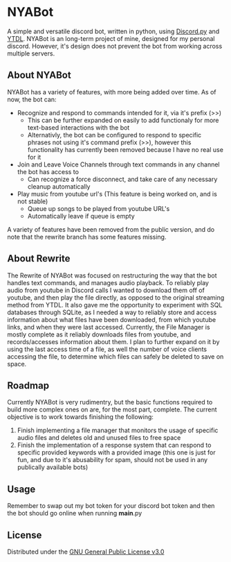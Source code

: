 # NYABot
A simple and versatile discord bot, written in python, using [Discord.py](https://github.com/Rapptz/discord.py) and [YTDL](https://github.com/ytdl-org/youtube-dl).
NYABot is an long-term project of mine, designed for my personal discord. However, it's design does not prevent the bot from working across
multiple servers.
<br/>

## About NYABot
NYABot has a variety of features, with more being added over time. As of now, the bot can:
* Recognize and respond to commands intended for it, via it's prefix (>>)
  * This can be further expanded on easily to add functionaly for more text-based interactions with the bot
  * Alternativly, the bot can be configured to respond to specific phrases not using it's command prefix (>>), however this functionality
    has currently been removed because I have no real use for it
* Join and Leave Voice Channels through text commands in any channel the bot has access to
  * Can recognize a force disconnect, and take care of any necessary cleanup automatically
* Play music from youtube url's (This feature is being worked on, and is not stable)
  * Queue up songs to be played from youtube URL's
  * Automatically leave if queue is empty

A variety of features have been removed from the public version, and do note that the rewrite branch has some features missing.

## About Rewrite
The Rewrite of NYABot was focused on restructuring the way that the bot handles text commands, and manages audio playback.
To reliably play audio from youtube in Discord calls I wanted to download them off of youtube, and then play the file directly, as opposed to the original streaming method from YTDL.
It also gave me the opportunity to experiment with SQL databases through SQLite, as I needed a way to reliably store and access information about what files have been downloaded, from which youtube links, and when they were last accessed.
Currently, the File Manager is mostly complete as it reliably downloads files from youtube, and records/accesses information about them.
I plan to further expand on it by using the last access time of a file, as well the number of voice clients accessing the file, to determine which files can safely be deleted to save on space.


## Roadmap
Currently NYABot is very rudimentry, but the basic functions required to build more complex ones on are, for the most part, complete.
The current objective is to work towards finishing the following:
1. Finish implementing a file manager that monitors the usage of specific audio files and deletes old and unused files to free space
2. Finish the implementation of a response system that can respond to specific provided keywords with a provided image (this one is just for fun, and due to it's abusability for spam, should not be used in any publically available bots)

## Usage
Remember to swap out my bot token for your discord bot token and then the bot should go online when running __main__.py

## License
Distributed under the [GNU General Public License v3.0](https://www.gnu.org/licenses/gpl-3.0.en.html)
